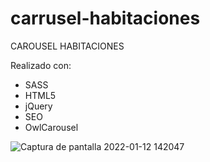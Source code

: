 # carrusel-habitaciones

CAROUSEL HABITACIONES

Realizado con: 
- SASS
- HTML5
- jQuery
- SEO
- OwlCarousel

![Captura de pantalla 2022-01-12 142047](https://user-images.githubusercontent.com/32551746/149148379-5f1da20f-e1f1-49bb-bf25-dbc7550707a3.png)
